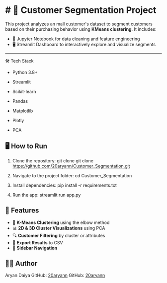 # # 🧠 Customer Segmentation Project

This project analyzes an mall customer's dataset to segment customers based on their purchasing behavior using **KMeans clustering**. It includes:

- 📒 Jupyter Notebook for data cleaning and feature engineering
- 🖥️ Streamlit Dashboard to interactively explore and visualize segments

---

🛠 Tech Stack

- Python 3.8+

- Streamlit

- Scikit-learn

- Pandas

- Matplotlib

- Plotly

- PCA


## 🖥️ How to Run

 1. Clone the repository: git clone   git clone https://github.com/20aryann/Customer_Segmentation.git
 
 2. Navigate to the project folder: cd Customer_Segmentation

 3. Install dependencies: pip install -r requirements.txt

 4. Run the app: streamlit run app.py



## 🚀 Features

- 🔢 **K-Means Clustering** using the elbow method
- 📊 **2D & 3D Cluster Visualizations** using PCA
- 🔍 **Customer Filtering** by cluster or attributes
- 💾 **Export Results** to CSV
- 🧭 **Sidebar Navigation**
  
## 👨‍💻 Author

Aryan Daiya 
GitHub: [20aryann](https://github.com/20aryann)
GitHub: [20aryann](https://github.com/20aryann)
